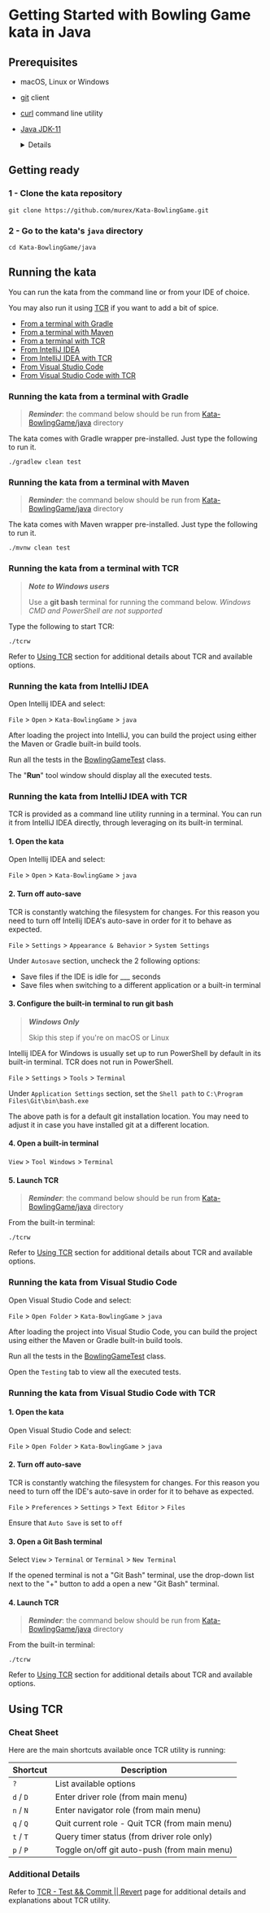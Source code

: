# Getting Started with Bowling Game kata in Java

## Prerequisites

- macOS, Linux or Windows
- [git](https://git-scm.com/) client
- [curl](https://curl.se/download.html) command line utility
- [Java JDK-11](https://www.oracle.com/java/technologies/javase-downloads.html#JDK11)
  <details><summary>Details</summary>

  The source code of this project is compatible with Java-11 and above.
  Remember to update the java version in the kata's [pom.xml](pom.xml)
  and/or [build.gradle](build.gradle) if you're planning to use a different version.

  </details>

## Getting ready

### 1 - Clone the kata repository
```shell
git clone https://github.com/murex/Kata-BowlingGame.git
```
### 2 - Go to the kata's `java` directory
```shell
cd Kata-BowlingGame/java
```

## Running the kata

You can run the kata from the command line or from your IDE of choice.

You may also run it using [TCR](../tcr/TCR.md) if you want to add a bit of spice.

- [From a terminal with Gradle](#running-the-kata-from-a-terminal-with-gradle)
- [From a terminal with Maven](#running-the-kata-from-a-terminal-with-maven)
- [From a terminal with TCR](#running-the-kata-from-a-terminal-with-tcr)
- [From IntelliJ IDEA](#running-the-kata-from-intellij-idea)
- [From IntelliJ IDEA with TCR](#running-the-kata-from-intellij-idea-with-tcr)
- [From Visual Studio Code](#running-the-kata-from-visual-studio-code)
- [From Visual Studio Code with TCR](#running-the-kata-from-visual-studio-code-with-tcr)

<a name="running-the-kata-from-a-terminal-with-gradle"/></a>
### Running the kata from a terminal with Gradle

> ***Reminder***: the command below should be run from [Kata-BowlingGame/java]() directory

The kata comes with Gradle wrapper pre-installed. Just type the following to run it.
```shell
./gradlew clean test
```

<a name="running-the-kata-from-a-terminal-with-maven"/></a>
### Running the kata from a terminal with Maven

> ***Reminder***: the command below should be run from [Kata-BowlingGame/java]() directory

The kata comes with Maven wrapper pre-installed. Just type the following to run it.
```shell
./mvnw clean test
```

<a name="running-the-kata-from-a-terminal-with-tcr"/></a>
### Running the kata from a terminal with TCR

> ***Note to Windows users***
> 
> Use a **git bash** terminal for running the command below.
> _Windows CMD and PowerShell are not supported_

Type the following to start TCR:
```shell
./tcrw
```

Refer to [Using TCR](#using-tcr) section for additional details about TCR and available options.

<a name="running-the-kata-from-intellij-idea"/></a>
### Running the kata from IntelliJ IDEA

Open Intellij IDEA and select:

`File` > `Open` > `Kata-BowlingGame` > `java`

After loading the project into IntelliJ, you can build the project
using either the Maven or Gradle built-in build tools.

Run all the tests in the [BowlingGameTest](./src/test/java/com/murex/BowlingGameTest.java)
class.

The "**Run**" tool window should display all the executed tests.

<a name="running-the-kata-from-intellij-idea-with-tcr"/></a>
### Running the kata from IntelliJ IDEA with TCR

TCR is provided as a command line utility running in a terminal.
You can run it from IntelliJ IDEA directly, through leveraging on its built-in terminal.

#### 1. Open the kata

Open Intellij IDEA and select:

`File` > `Open` > `Kata-BowlingGame` > `java`

#### 2. Turn off auto-save

TCR is constantly watching the filesystem for changes.
For this reason you need to turn off Intellij IDEA's auto-save in order for it to behave as expected.

`File` > `Settings` > `Appearance & Behavior` > `System Settings`

Under `Autosave` section, uncheck the 2 following options:

- Save files if the IDE is idle for ___ seconds
- Save files when switching to a different application or a built-in terminal

#### 3. Configure the built-in terminal to run git bash

> ***Windows Only***
>
> Skip this step if you're on macOS or Linux

Intellij IDEA for Windows is usually set up to run PowerShell by default in its built-in terminal.
TCR does not run in PowerShell.

`File` > `Settings` > `Tools` > `Terminal`

Under `Application Settings` section, set the `Shell path` to `C:\Program Files\Git\bin\bash.exe`

The above path is for a default git installation location. You may need to adjust it in case you have installed git at a
different location.

#### 4. Open a built-in terminal

`View` > `Tool Windows` > `Terminal`

#### 5. Launch TCR

> ***Reminder***: the command below should be run from [Kata-BowlingGame/java]() directory

From the built-in terminal:

```shell
./tcrw
```

Refer to [Using TCR](#using-tcr) section for additional details about TCR and available options.

<a name="running-the-kata-from-visual-studio-code"></a>
### Running the kata from Visual Studio Code

Open Visual Studio Code and select:

`File` > `Open Folder` > `Kata-BowlingGame` > `java`

After loading the project into Visual Studio Code, you can build the project
using either the Maven or Gradle built-in build tools.

Run all the tests in the [BowlingGameTest](./src/test/java/com/murex/BowlingGameTest.java) class. 

Open the `Testing` tab to view all the executed tests.

<a name="running-the-kata-from-visual-studio-code-with-tcr"></a>
### Running the kata from Visual Studio Code with TCR

#### 1. Open the kata

Open Visual Studio Code and select:

`File` > `Open Folder` > `Kata-BowlingGame` > `java`

#### 2. Turn off auto-save

TCR is constantly watching the filesystem for changes.
For this reason you need to turn off the IDE's auto-save in order for it to behave as expected.

`File` > `Preferences` > `Settings` > `Text Editor` > `Files` 

Ensure that `Auto Save` is set to `off`

#### 3. Open a Git Bash terminal

Select `View` > `Terminal` or `Terminal` > `New Terminal`

If the opened terminal is not a "Git Bash" terminal, use the drop-down list next to the "+" 
button to add a open a new "Git Bash" terminal. 

#### 4. Launch TCR

> ***Reminder***: the command below should be run from [Kata-BowlingGame/java]() directory

From the built-in terminal:

```shell
./tcrw
```

Refer to [Using TCR](#using-tcr) section for additional details about TCR and available options.

<a name="using-tcr"></a>
## Using TCR

### Cheat Sheet

Here are the main shortcuts available once TCR utility is running:

| Shortcut  | Description                                   |
|-----------|-----------------------------------------------|
| `?`       | List available options                        |
| `d` / `D` | Enter driver role (from main menu)            |
| `n` / `N` | Enter navigator role (from main menu)         |
| `q` / `Q` | Quit current role - Quit TCR (from main menu) |
| `t` / `T` | Query timer status (from driver role only)    |
| `p` / `P` | Toggle on/off git auto-push (from main menu)  |

### Additional Details

Refer to [TCR - Test && Commit || Revert](../tcr/TCR.md) page
for additional details and explanations about TCR utility.







